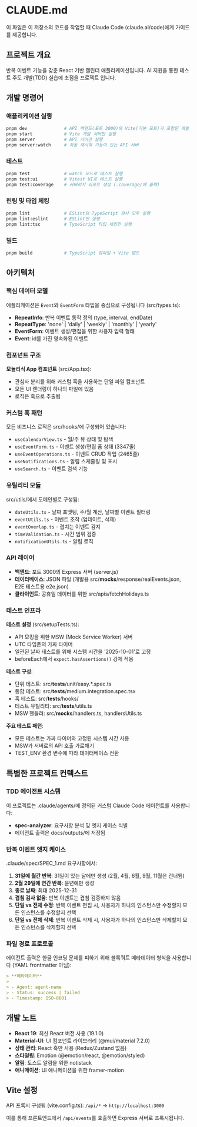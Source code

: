 # CLAUDE.md

이 파일은 이 저장소의 코드를 작업할 때 Claude Code (claude.ai/code)에게 가이드를 제공합니다.

## 프로젝트 개요

반복 이벤트 기능을 갖춘 React 기반 캘린더 애플리케이션입니다. AI 지원을 통한 테스트 주도 개발(TDD) 실습에 초점을 프로젝트 입니다.

## 개발 명령어

### 애플리케이션 실행

```bash
pnpm dev              # API 백엔드(포트 3000)와 Vite(기본 포트)가 포함된 개발 서버 시작
pnpm start            # Vite 개발 서버만 실행
pnpm server           # API 서버만 실행
pnpm server:watch     # 자동 재시작 기능이 있는 API 서버
```

### 테스트

```bash
pnpm test             # watch 모드로 테스트 실행
pnpm test:ui          # Vitest UI로 테스트 실행
pnpm test:coverage    # 커버리지 리포트 생성 (.coverage/에 출력)
```

### 린팅 및 타입 체킹

```bash
pnpm lint             # ESLint와 TypeScript 검사 모두 실행
pnpm lint:eslint      # ESLint만 실행
pnpm lint:tsc         # TypeScript 타입 체킹만 실행
```

### 빌드

```bash
pnpm build            # TypeScript 컴파일 + Vite 빌드
```

## 아키텍처

### 핵심 데이터 모델

애플리케이션은 `Event`와 `EventForm` 타입을 중심으로 구성됩니다 (src/types.ts):

- **RepeatInfo**: 반복 이벤트 동작 정의 (type, interval, endDate)
- **RepeatType**: 'none' | 'daily' | 'weekly' | 'monthly' | 'yearly'
- **EventForm**: 이벤트 생성/편집을 위한 사용자 입력 형태
- **Event**: id를 가진 영속화된 이벤트

### 컴포넌트 구조

**모놀리식 App 컴포넌트** (src/App.tsx):

- 관심사 분리를 위해 커스텀 훅을 사용하는 단일 파일 컴포넌트
- 모든 UI 렌더링이 하나의 파일에 있음
- 로직은 훅으로 추출됨

### 커스텀 훅 패턴

모든 비즈니스 로직은 src/hooks/에 구성되어 있습니다:

- `useCalendarView.ts` - 월/주 뷰 상태 및 탐색
- `useEventForm.ts` - 이벤트 생성/편집 폼 상태 (3347줄)
- `useEventOperations.ts` - 이벤트 CRUD 작업 (2465줄)
- `useNotifications.ts` - 알림 스케줄링 및 표시
- `useSearch.ts` - 이벤트 검색 기능

### 유틸리티 모듈

src/utils/에서 도메인별로 구성됨:

- `dateUtils.ts` - 날짜 포맷팅, 주/월 계산, 날짜별 이벤트 필터링
- `eventUtils.ts` - 이벤트 조작 (업데이트, 삭제)
- `eventOverlap.ts` - 겹치는 이벤트 감지
- `timeValidation.ts` - 시간 범위 검증
- `notificationUtils.ts` - 알림 로직

### API 레이어

- **백엔드**: 포트 3000의 Express 서버 (server.js)
- **데이터베이스**: JSON 파일 (개발용 src/**mocks**/response/realEvents.json, E2E 테스트용 e2e.json)
- **클라이언트**: 공휴일 데이터를 위한 src/apis/fetchHolidays.ts

### 테스트 인프라

**테스트 설정** (src/setupTests.ts):

- API 모킹을 위한 MSW (Mock Service Worker) 서버
- UTC 타임존의 가짜 타이머
- 일관된 날짜 테스트를 위해 시스템 시간을 '2025-10-01'로 고정
- beforeEach에서 `expect.hasAssertions()` 강제 적용

**테스트 구성**:

- 단위 테스트: src/**tests**/unit/easy.\*.spec.ts
- 통합 테스트: src/**tests**/medium.integration.spec.tsx
- 훅 테스트: src/**tests**/hooks/
- 테스트 유틸리티: src/**tests**/utils.ts
- MSW 핸들러: src/**mocks**/handlers.ts, handlersUtils.ts

**주요 테스트 패턴**:

- 모든 테스트는 가짜 타이머와 고정된 시스템 시간 사용
- MSW가 서버로의 API 호출 가로채기
- TEST_ENV 환경 변수에 따라 데이터베이스 전환

## 특별한 프로젝트 컨텍스트

### TDD 에이전트 시스템

이 프로젝트는 .claude/agents/에 정의된 커스텀 Claude Code 에이전트를 사용합니다:

- **spec-analyzer**: 요구사항 분석 및 엣지 케이스 식별
- 에이전트 출력은 docs/outputs/에 저장됨

### 반복 이벤트 엣지 케이스

.claude/spec/SPEC_1.md 요구사항에서:

1. **31일에 월간 반복**: 31일이 있는 달에만 생성 (2월, 4월, 6월, 9월, 11월은 건너뜀)
2. **2월 29일에 연간 반복**: 윤년에만 생성
3. **종료 날짜**: 최대 2025-12-31
4. **겹침 검사 없음**: 반복 이벤트는 겹침 검증하지 않음
5. **단일 vs 전체 수정**: 반복 이벤트 편집 시, 사용자가 하나의 인스턴스만 수정할지 모든 인스턴스를 수정할지 선택
6. **단일 vs 전체 삭제**: 반복 이벤트 삭제 시, 사용자가 하나의 인스턴스만 삭제할지 모든 인스턴스를 삭제할지 선택

### 파일 경로 프로토콜

에이전트 출력은 한글 인코딩 문제를 피하기 위해 블록쿼트 메타데이터 형식을 사용합니다 (YAML frontmatter 아님):

```markdown
> **메타데이터**
>
> - Agent: agent-name
> - Status: success | failed
> - Timestamp: ISO-8601
```

## 개발 노트

- **React 19**: 최신 React 버전 사용 (19.1.0)
- **Material-UI**: UI 컴포넌트 라이브러리 (@mui/material 7.2.0)
- **상태 관리**: React 훅만 사용 (Redux/Zustand 없음)
- **스타일링**: Emotion (@emotion/react, @emotion/styled)
- **알림**: 토스트 알림을 위한 notistack
- **애니메이션**: UI 애니메이션을 위한 framer-motion

## Vite 설정

API 프록시 구성됨 (vite.config.ts): `/api/*` → `http://localhost:3000`

이를 통해 프론트엔드에서 `/api/events`를 호출하면 Express 서버로 프록시됩니다.
